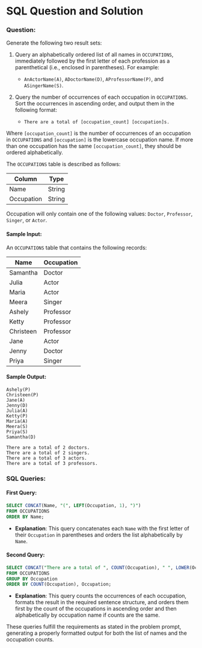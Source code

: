 # SQL Question and Solution

### Question:
Generate the following two result sets:

1. Query an alphabetically ordered list of all names in `OCCUPATIONS`, immediately followed by the first letter of each profession as a parenthetical (i.e., enclosed in parentheses). For example:
   - `AnActorName(A)`, `ADoctorName(D)`, `AProfessorName(P)`, and `ASingerName(S)`.

2. Query the number of occurrences of each occupation in `OCCUPATIONS`. Sort the occurrences in ascending order, and output them in the following format:
   - `There are a total of [occupation_count] [occupation]s.`

Where `[occupation_count]` is the number of occurrences of an occupation in `OCCUPATIONS` and `[occupation]` is the lowercase occupation name. If more than one occupation has the same `[occupation_count]`, they should be ordered alphabetically.

The `OCCUPATIONS` table is described as follows:

| Column     | Type   |
|------------|--------|
| Name       | String |
| Occupation | String |

Occupation will only contain one of the following values: `Doctor`, `Professor`, `Singer`, or `Actor`.

#### Sample Input:
An `OCCUPATIONS` table that contains the following records:

| Name       | Occupation |
|------------|------------|
| Samantha   | Doctor     |
| Julia      | Actor      |
| Maria      | Actor      |
| Meera      | Singer     |
| Ashely     | Professor  |
| Ketty      | Professor  |
| Christeen  | Professor  |
| Jane       | Actor      |
| Jenny      | Doctor     |
| Priya      | Singer     |

#### Sample Output:
```plaintext
Ashely(P)
Christeen(P)
Jane(A)
Jenny(D)
Julia(A)
Ketty(P)
Maria(A)
Meera(S)
Priya(S)
Samantha(D)

There are a total of 2 doctors.
There are a total of 2 singers.
There are a total of 3 actors.
There are a total of 3 professors.
```

### SQL Queries:

#### First Query:
```sql
SELECT CONCAT(Name, "(", LEFT(Occupation, 1), ")")
FROM OCCUPATIONS
ORDER BY Name;
```

- **Explanation**: This query concatenates each `Name` with the first letter of their `Occupation` in parentheses and orders the list alphabetically by `Name`.

#### Second Query:
```sql
SELECT CONCAT("There are a total of ", COUNT(Occupation), " ", LOWER(Occupation), "s.")
FROM OCCUPATIONS
GROUP BY Occupation
ORDER BY COUNT(Occupation), Occupation;
```

- **Explanation**: This query counts the occurrences of each occupation, formats the result in the required sentence structure, and orders them first by the count of the occupations in ascending order and then alphabetically by occupation name if counts are the same.

These queries fulfill the requirements as stated in the problem prompt, generating a properly formatted output for both the list of names and the occupation counts.
